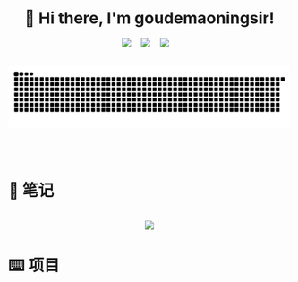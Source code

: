 <div align="center">

#  🙋 Hi there, I'm goudemaoningsir!

</div>

<div align="center">
  <!-- profile logo 个人资料徽标 -->
  <div align="center">
    <a href="mailto:gf13951891236@gmail.com"><img src="https://img.shields.io/badge/Gmail-goudemaoningsir-blue?logo=Gmail&logoColor=white" /></a>&emsp;
    <a href="https://www.zhihu.com/people/sunnyzgf"><img src="https://img.shields.io/badge/Zhihu-goudemaoningsir-red?logo=ZhiHu&logoColor=white" /></a>&emsp;
    <a href="https://github.com/goudemaoningsir"><img src="https://img.shields.io/badge/GitHub-goudemaoningsir-green?logo=Github&logoColor=white" /></a>&emsp;
  </div>
</div>
<br>

![snake](https://raw.githubusercontent.com/goudemaoningsir/goudemaoningsir/output/github-contribution-grid-snake.svg)



<br>

<br>

# 📝  笔记

<p align="center">

<br>

<a href="https://github.com/goudemaoningsir/Salute_SuperBrain">
<img src="https://github-readme-stats-git-masterrstaa-rickstaa.vercel.app/api/pin/?username=goudemaoningsir&repo=Salute_SuperBrain&show_icons=true&theme=gruvbox&hide_border=false" /></a>


<br>


# ⌨️ 项目


